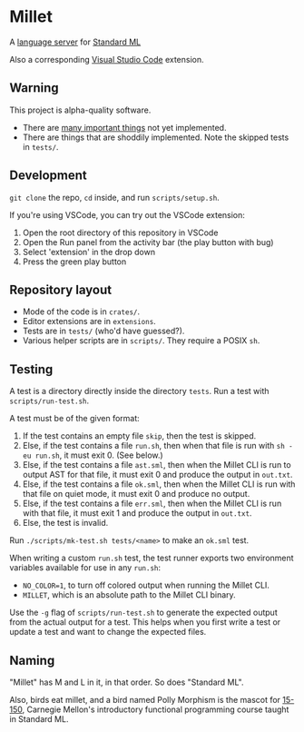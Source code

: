 # Millet

A [language server][lang-server] for [Standard ML][sml-def]

Also a corresponding [Visual Studio Code][vscode] extension.

## Warning

This project is alpha-quality software.

- There are [many important things](todo.md) not yet implemented.
- There are things that are shoddily implemented. Note the skipped tests in
  `tests/`.

## Development

`git clone` the repo, `cd` inside, and run `scripts/setup.sh`.

If you're using VSCode, you can try out the VSCode extension:

1. Open the root directory of this repository in VSCode
2. Open the Run panel from the activity bar (the play button with bug)
3. Select 'extension' in the drop down
4. Press the green play button

## Repository layout

- Mode of the code is in `crates/`.
- Editor extensions are in `extensions`.
- Tests are in `tests/` (who'd have guessed?).
- Various helper scripts are in `scripts/`. They require a POSIX `sh`.

## Testing

A test is a directory directly inside the directory `tests`. Run a test with
`scripts/run-test.sh`.

A test must be of the given format:

1. If the test contains an empty file `skip`, then the test is skipped.
2. Else, if the test contains a file `run.sh`, then when that file is run with
   `sh -eu run.sh`, it must exit 0. (See below.)
3. Else, if the test contains a file `ast.sml`, then when the Millet CLI is run
   to output AST for that file, it must exit 0 and produce the output in
   `out.txt`.
4. Else, if the test contains a file `ok.sml`, then when the Millet CLI is run
   with that file on quiet mode, it must exit 0 and produce no output.
5. Else, if the test contains a file `err.sml`, then when the Millet CLI is run
   with that file, it must exit 1 and produce the output in `out.txt`.
6. Else, the test is invalid.

Run `./scripts/mk-test.sh tests/<name>` to make an `ok.sml` test.

When writing a custom `run.sh` test, the test runner exports two environment
variables available for use in any `run.sh`:

- `NO_COLOR=1`, to turn off colored output when running the Millet CLI.
- `MILLET`, which is an absolute path to the Millet CLI binary.

Use the `-g` flag of `scripts/run-test.sh` to generate the expected output from
the actual output for a test. This helps when you first write a test or update a
test and want to change the expected files.

## Naming

"Millet" has M and L in it, in that order. So does "Standard ML".

Also, birds eat millet, and a bird named Polly Morphism is the mascot for
[15-150][cmu150], Carnegie Mellon's introductory functional programming course
taught in Standard ML.

[cmu150]: http://www.cs.cmu.edu/~15150/
[lang-server]: https://microsoft.github.io/language-server-protocol/
[node]: https://nodejs.org/en/
[rustup]: https://rustup.rs
[sml-def]: https://smlfamily.github.io/sml97-defn.pdf
[vscode]: https://code.visualstudio.com
